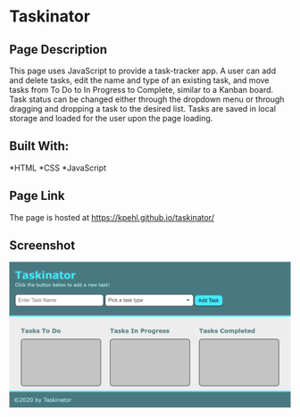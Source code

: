 # Taskinator

## Page Description
This page uses JavaScript to provide a task-tracker app. A user can add and delete tasks, edit the name and type of an existing task, and move tasks from To Do to In Progress to Complete, similar to a Kanban board.  Task status can be changed either through the dropdown menu or through dragging and dropping a task to the desired list. Tasks are saved in local storage and loaded for the user upon the page loading.  

## Built With:

*HTML
*CSS
*JavaScript

## Page Link
The page is hosted at https://kpehl.github.io/taskinator/ 

## Screenshot
![screenshot](./assets/images/Taskinator.png)